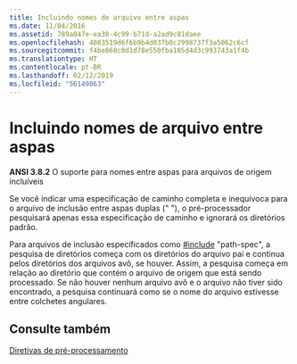 ```yaml
---
title: Incluindo nomes de arquivo entre aspas
ms.date: 11/04/2016
ms.assetid: 789a047e-ea38-4c99-b71d-a2ad9c81daee
ms.openlocfilehash: 4083519d6f6b9b4d037b0c2998737f3a5062c6cf
ms.sourcegitcommit: f4be868c0d1d78e550fba105d4d3c993743a1f4b
ms.translationtype: HT
ms.contentlocale: pt-BR
ms.lasthandoff: 02/12/2019
ms.locfileid: "56149863"
---
```

# <a name="including-quoted-filenames"></a>Incluindo nomes de arquivo entre aspas

**ANSI 3.8.2** O suporte para nomes entre aspas para arquivos de origem incluíveis

Se você indicar uma especificação de caminho completa e inequívoca para o arquivo de inclusão entre aspas duplas (" "), o pré-processador pesquisará apenas essa especificação de caminho e ignorará os diretórios padrão.

Para arquivos de inclusão especificados como [#include](../preprocessor/hash-include-directive-c-cpp.md) "path-spec", a pesquisa de diretórios começa com os diretórios do arquivo pai e continua pelos diretórios dos arquivos avô, se houver. Assim, a pesquisa começa em relação ao diretório que contém o arquivo de origem que está sendo processado. Se não houver nenhum arquivo avô e o arquivo não tiver sido encontrado, a pesquisa continuará como se o nome do arquivo estivesse entre colchetes angulares.

## <a name="see-also"></a>Consulte também

[Diretivas de pré-processamento](../c-language/preprocessing-directives.md)
